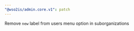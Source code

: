 ```yaml
---
"@wso2is/admin.core.v1": patch
---
```


Remove `new` label from users menu option in suborganizations
